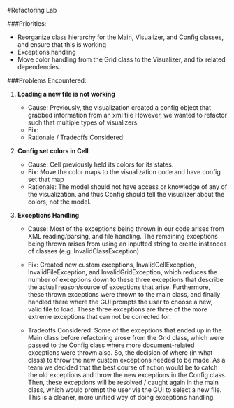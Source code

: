 #Refactoring Lab

###Priorities:
 * Reorganize class hierarchy for the Main, Visualizer, and Config classes, and ensure that this is working
 * Exceptions handling
 * Move color handling from the Grid class to the Visualizer, and fix related dependencies.
 
###Problems Encountered:
1. **Loading a new file is not working**
   * Cause: Previously, the visualization created a config object that grabbed information from an xml file
   However, we wanted to refactor such that multiple types of visualizers.
   * Fix: 
   * Rationale / Tradeoffs Considered:
2. **Config set colors in Cell**
   * Cause: Cell previously held its colors for its states.
   * Fix: Move the color maps to the visualization code and have config set that map
   * Rationale: The model should not have access or knowledge of any of the visualization, and thus
   Config should tell the visualizer about the colors, not the model.
   
3. **Exceptions Handling**
    * Cause: Most of the exceptions being thrown in our code arises from XML reading/parsing, and file handling. The
    remaining exceptions being thrown arises from using an inputted string to create instances of classes (e.g. InvalidClassException)
    
    * Fix: Created new custom exceptions, InvalidCellException, InvalidFileException, and InvalidGridException, which reduces the
    number of exceptions down to these three exceptions that describe the actual reason/source of exceptions that arise.
    Furthermore, these thrown exceptions were thrown to the main class, and finally handled there where the GUI prompts
    the user to choose a new, valid file to load. These three exceptions are three of the more extreme exceptions that can
    not be corrected for.
    
    * Tradeoffs Considered: Some of the exceptions that ended up in the Main class before refactoring arose from the Grid
    class, which were passed to the Config class where more document-related exceptions were thrown also. So, the
    decision of where (in what class) to throw the new custom exceptions needed to be made. As a team we decided that the
    best course of action would be to catch the old exceptions and throw the new exceptions in the Config class. Then, these
    exceptions will be resolved / caught again in the main class, which would prompt the user via the GUI to select a new file.
    This is a cleaner, more unified way of doing exceptions handling.